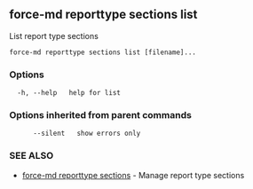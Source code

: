 ## force-md reporttype sections list

List report type sections

```
force-md reporttype sections list [filename]...
```

### Options

```
  -h, --help   help for list
```

### Options inherited from parent commands

```
      --silent   show errors only
```

### SEE ALSO

* [force-md reporttype sections](force-md_reporttype_sections.md)	 - Manage report type sections

